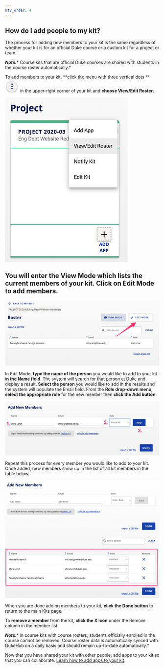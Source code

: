 ```yaml
---
nav_order: 4
---
```

## How do I add people to my kit?

The process for adding new members to your kit is the same regardless of whether your kit is for an official Duke course or a custom kit for a project or team.

**_Note:_*** Course kits that are official Duke courses are shared with students in the course roster automatically.*

To add members to your kit, **click the menu with three vertical dots **![kit menu](images/image_8.png) in the upper-right corner of your kit and **choose View/Edit Roster**.

![kit with menu](images/image_7.png)

## You will enter the View Mode which lists the current members of your kit. **Click on Edit Mode** to add members.

![image alt text](images/image_9.png)

In Edit Mode, **type the name of the person** you would like to add to your kit i**n the Name field**.  The system will search for that person at Duke and display a result.  **Select the person** you would like to add in the results and the system will populate the Email field.  From the **Role drop-down menu, select the appropriate role** for the new member then **click the Add button**.

![image alt text](images/image_10.png)

Repeat this process for every member you would like to add to your kit.  Once added, new members show up in the list of all kit members in the table below.

![image alt text](images/image_11.png)

When you are done adding members to your kit, **click the Done button** to return to the main Kits page.

To **remove a member** from the kit, **click the X icon** under the Remove column in the member list.

**_Note:_*** in course kits with course rosters, students officially enrolled in the course cannot be removed.  Course roster data is automatically synced with DukeHub on a daily basis and should remain up-to-date automatically.*

Now that you have shared your kit with other people, add apps to your kit so that you can collaborate.  [Learn how to add apps to your kit](/how-do-i-add-apps-to-my-kit.md).
